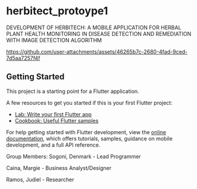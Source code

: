 # herbitect_protoype1

DEVELOPMENT OF HERBITECH: A MOBILE APPLICATION FOR HERBAL PLANT HEALTH MONITORING IN DISEASE DETECTION AND REMEDIATION WITH IMAGE DETECTION ALGORITHM

https://github.com/user-attachments/assets/46265b7c-2680-4fad-9ced-7d5aa7257f4f


## Getting Started

This project is a starting point for a Flutter application.

A few resources to get you started if this is your first Flutter project:

- [Lab: Write your first Flutter app](https://docs.flutter.dev/get-started/codelab)
- [Cookbook: Useful Flutter samples](https://docs.flutter.dev/cookbook)

For help getting started with Flutter development, view the
[online documentation](https://docs.flutter.dev/), which offers tutorials,
samples, guidance on mobile development, and a full API reference.

Group Members: 
Sogoni, Denmark - Lead Programmer

Caina, Margie - Business Analyst/Designer

Ramos, Judiel - Researcher

